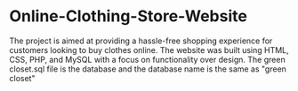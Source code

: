 # Online-Clothing-Store-Website
The project is aimed at providing a hassle-free shopping experience for customers looking to buy clothes online. The website was built using HTML, CSS, PHP, and MySQL with a focus on functionality over design.
The green closet.sql file is the database and the database name is the same as "green closet"
